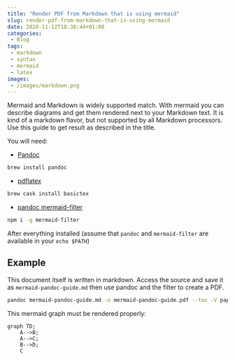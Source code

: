 ```yaml
---
title: "Render PDF from Markdown that is using mermaid"
slug: render-pdf-from-markdown-that-is-using-mermaid
date: 2020-11-12T18:38:44+01:00
categories:
 - Blog
tags:
 - markdown
 - syntax
 - mermaid
 - latex
images:
 - /images/markdown.png
---
```


Mermaid and Markdown is widely supported match. With mermaid you can describe diagrams and get them rendered next to your Markdown text. It is kind of a markdown flavor, but not supported by all Markdown processors. Use this guide to get result as described in the title.
<!--more-->

You will need:

- [Pandoc](https://pandoc.org/installing.html)

```zsh
brew install pandoc
```

- [pdflatex](https://linux.die.net/man/1/pdflatex)

```zsh
brew cask install basictex
```

- [pandoc mermaid-filter](https://github.com/raghur/mermaid-filter)

```zsh
npm i -g mermaid-filter
```

After everything installed (assume that `pandoc` and `mermaid-filter` are
available in your `echo $PATH`)

## Example
This document itself is written in markdown. Access the source and save it as `mermaid-pandoc-guide.md` then use pandoc and the filter to create a PDF.

```zsh
pandoc mermaid-pandoc-guide.md -o mermaid-pandoc-guide.pdf --toc -V papersize:a4 --highlight-style pygments -N -V geometry:"top=2cm, bottom=1.5cm, left=2cm, right=2cm" -V toc-title:"Inhaltsverzeichnis"
```

This mermaid graph must be rendered properly:

```mermaid
graph TD;
    A-->B;
    A-->C;
    B-->D;
    C
```

